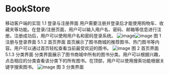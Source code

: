 # BookStore
移动客户端的实现
1.1 登录与注册界面
用户需要注册并登录后才能使用购物车、收藏夹等功能。在登录/注册页面，用户可以输入用户名、密码、邮箱等信息进行注册。注册成功后，用户可以使用用户名和密码登录系统。
![image](https://github.com/Canny12138/BookStore/assets/59813917/3c3c86cb-47cb-4699-863f-40fbfc5855ca)![image](https://github.com/Canny12138/BookStore/assets/59813917/5ebae2ce-fd76-4414-b44f-f201b4efc551)
图 1 注册与登录界面
5.1.2 首页界面
首页展示了图书商城的推荐图书、热门图书等内容。用户可以通过首页轻松查看当前最受欢迎的图书。
![image](https://github.com/Canny12138/BookStore/assets/59813917/5d22e57e-d921-4e1e-a0ee-10d557c8b11f)
图 2 首页界面
5.1.3 分类界面
分类界面展示了图书商城中所有的图书分类。用户可以根据兴趣，点击相应的分类查看该分类下的所有图书。在顶部，用户可以使用搜索功能根据关键字搜索图书。
![image](https://github.com/Canny12138/BookStore/assets/59813917/506d98d0-9f55-45b6-8398-c8359f04d510)
图 3 分类界面
